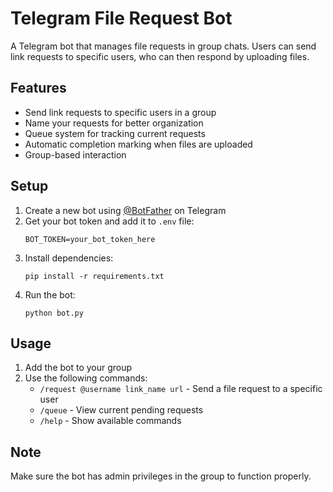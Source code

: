 # Telegram File Request Bot

A Telegram bot that manages file requests in group chats. Users can send link requests to specific users, who can then respond by uploading files.

## Features

- Send link requests to specific users in a group
- Name your requests for better organization
- Queue system for tracking current requests
- Automatic completion marking when files are uploaded
- Group-based interaction

## Setup

1. Create a new bot using [@BotFather](https://t.me/botfather) on Telegram
2. Get your bot token and add it to `.env` file:
   ```
   BOT_TOKEN=your_bot_token_here
   ```
3. Install dependencies:
   ```
   pip install -r requirements.txt
   ```
4. Run the bot:
   ```
   python bot.py
   ```

## Usage

1. Add the bot to your group
2. Use the following commands:
   - `/request @username link_name url` - Send a file request to a specific user
   - `/queue` - View current pending requests
   - `/help` - Show available commands

## Note

Make sure the bot has admin privileges in the group to function properly. 